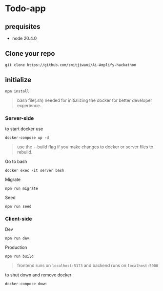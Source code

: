 # Todo-app

## prequisites

* node 20.4.0

## Clone your repo
```
git clone https://github.com/smitjiwani/Ai-Amplify-hackathon
```

## initialize

```
npm install
```
> bash file(.sh) needed for initializing the docker for better developer experience.


### Server-side


to start docker use

```
docker-compose up -d
```
> use the --build flag if you make changes to docker or server files to rebuild.

Go to bash

```
docker exec -it server bash
```

Migrate

```
npm run migrate
```

Seed

```
npm run seed
```

### Client-side

Dev

```
npm run dev
```

Production

```
npm run build
```

> frontend runs on ```localhost:5173``` and backend runs on ```localhost:5000```

to shut down and remove docker

```
docker-compose down
```




